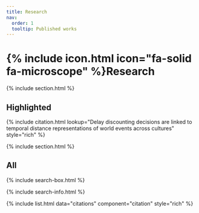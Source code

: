 ```yaml
---
title: Research
nav:
  order: 1
  tooltip: Published works
---
```


# {% include icon.html icon="fa-solid fa-microscope" %}Research



{% include section.html %}

## Highlighted

{% include citation.html lookup="Delay discounting decisions are linked to temporal distance representations of world events across cultures" style="rich" %}

{% include section.html %}

## All

{% include search-box.html %}

{% include search-info.html %}

{% include list.html data="citations" component="citation" style="rich" %}
